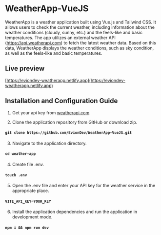 # WeatherApp-VueJS

WeatherApp is a weather application built using Vue.js and Tailwind CSS. It allows users to check the current weather, including information about the weather conditions (cloudy, sunny, etc.) and the feels-like and basic temperatures. The app utilizes an external weather API (https://api.weatherapi.com) to fetch the latest weather data. Based on this data, WeatherApp displays the weather conditions, such as sky condition, as well as the feels-like and basic temperatures.

## Live preview

[https://eviondev-weatherapp.netlify.app](https://eviondev-weatherapp.netlify.app)

## Installation and Configuration Guide

1. Get your api key from [weatherapi.com](https://www.weatherapi.com)

2. Clone the application repository from GitHub or download zip.
#### `git clone https://github.com/EvionDev/WeatherApp-VueJS.git`

3. Navigate to the application directory.
#### `cd weather-app`

4. Create file .env.
#### `touch .env`

5. Open the .env file and enter your API key for the weather service in the appropriate place.
#### `VITE_API_KEY=YOUR_KEY`

6. Install the application dependencies and run the application in development mode.
#### `npm i && npm run dev`
